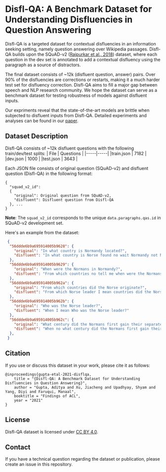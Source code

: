 # Disfl-QA: A Benchmark Dataset for Understanding Disfluencies in Question Answering

Disfl-QA is a targeted dataset for contextual disfluencies in an information seeking  setting, namely question answering over Wikipedia passages.  Disfl-QA builds upon the SQuAD-v2 ([Rajpurkar et al., 2018](https://www.aclweb.org/anthology/P18-2124/)) dataset, where each question in the dev set is annotated to add a contextual disfluency using the paragraph as a source of distractors.

The final dataset consists of ~12k (disfluent question, answer) pairs. Over 90\% of the disfluencies are corrections or restarts, making it a much harder test set for disfluency correction. Disfl-QA aims to fill a major gap between speech and NLP research community. We hope the dataset can serve as a benchmark dataset for testing robustness of models against disfluent inputs. 

Our expriments reveal that the state-of-the-art models are brittle when subjected to disfluent inputs from Disfl-QA. Detailed experiments and analyses can be found in our [paper](https://arxiv.org/pdf/2106.04016.pdf).

## Dataset Description
Disfl-QA consists of ~12k disfluent questions with the following train/dev/test splits:
| File      | Questions   |
|-----|-----|
|train.json  | 7182  |
|dev.json  | 1000   |
|test.json  | 3643  |

Each JSON file consists of original question (SQuAD-v2) and disfluent question (Disfl-QA) in the following format:
```
{ 
  "squad_v2_id":
  {
    "original": Original question from SQuAD-v2,
    "disfluent": Disfluent question from Disfl-QA
  }, ...
}
```
**Note**: The `squad_v2_id` corresponds to the unique  `data.paragraphs.qas.id` in SQuAD-v2 development set.  

Here's an example from the dataset:
```json
 {
  "56ddde6b9a695914005b9628": {
    "original": "In what country is Normandy located?",
    "disfluent": "In what country is Norse found no wait Normandy not Norse?"
  },
  "56ddde6b9a695914005b9629": {
    "original": "When were the Normans in Normandy?",
    "disfluent": "From which countries no tell me when were the Normans in Normandy?"
  },
  "56ddde6b9a695914005b962a": {
    "original": "From which countries did the Norse originate?",
    "disfluent": "From which Norse leader I mean countries did the Norse originate?"
  },
  "56ddde6b9a695914005b962b": {
    "original": "Who was the Norse leader?",
    "disfluent": "When I mean Who was the Norse leader?"
  },
  "56ddde6b9a695914005b962c": {
    "original": "What century did the Normans first gain their separate identity?",
    "disfluent": "When no what century did the Normans first gain their separate identity?"
  },
 }
```

## Citation
If you use or discuss this dataset in your work, please cite it as follows:

```
@inproceedings{gupta-etal-2021-disflqa,
    title = "{Disfl-QA: A Benchmark Dataset for Understanding Disfluencies in Question Answering}",
    author = "Gupta, Aditya and Xu, Jiacheng and Upadhyay, Shyam and Yang, Diyi and Faruqui, Manaal",
    booktitle = "Findings of ACL",
    year = "2021"
}
```

## License
Disfl-QA dataset is licensed under [CC BY 4.0](https://creativecommons.org/licenses/by/4.0/).

## Contact

If you have a technical question regarding the dataset or publication, please create an issue in this repository.
